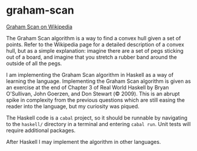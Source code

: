 # graham-scan
[Graham Scan on Wikipedia](https://en.wikipedia.org/wiki/Graham_scan)

The Graham Scan algorithm is a way to find a convex hull given a set of points. Refer to the Wikipedia page for a detailed description of a convex hull, but as a simple explanation: imagine there are a set of pegs sticking out of a board, and imagine that you stretch a rubber band around the outside of all the pegs.

I am implementing the Graham Scan algorithm in Haskell as a way of learning the language. Implementing the Graham Scan algorithm is given as an exercise at the end of Chapter 3 of Real World Haskell by Bryan O'Sullivan, John Goerzen, and Don Stewart (© 2009). This is an abrupt spike in complexity from the previous questions which are still easing the reader into the language, but my curiosity was piqued.

The Haskell code is a `cabal` project, so it should be runnable by navigating to the `haskell/` directory in a terminal and entering `cabal run`. Unit tests will require additional packages.

After Haskell I may implement the algorithm in other languages.
